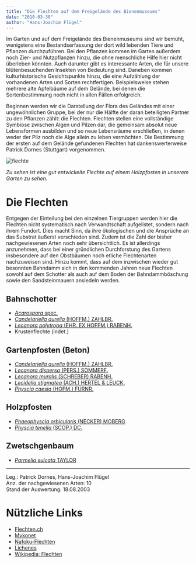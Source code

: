 ```yaml
---
title: "Die Flechten auf dem Freigelände des Bienenmuseums"
date: "2010-03-30"
author: "Hans-Joachim Flügel"
---
```


Im Garten und auf dem Freigelände des Bienenmuseums sind wir bemüht, wenigstens eine Bestandserfassung der dort wild lebenden Tiere und Pflanzen durchzuführen. Bei den Pflanzen kommen im Garten außerdem noch Zier- und Nutzpflanzen hinzu, die ohne menschliche Hilfe hier nicht überleben könnten. Auch darunter gibt es interessante Arten, die für unsere blütenbesuchenden Insekten von Bedeutung sind. Daneben kommen kulturhistorische Gesichtspunkte hinzu, die eine Aufzählung der vorhandenen Arten und Sorten rechtfertigen. Beispielsweise stehen mehrere alte Apfelbäume auf dem Gelände, bei denen die Sortenbestimmung noch nicht in allen Fällen erfolgreich.

Beginnen werden wir die Darstellung der Flora des Geländes mit einer ungewöhnlichen Gruppe, bei der nur die Hälfte der daran beteiligten Partner zu den Pflanzen zählt: die Flechten. Flechten stellen eine vollständige Symbiose zwischen Algen und Pilzen dar, die gemeinsam absolut neue Lebensformen ausbilden und so neue Lebensräume erschließen, in denen weder der Pilz noch die Alge allein zu leben vermöchten. Die Bestimmung der ersten auf dem Gelände gefundenen Flechten hat dankenswerterweise Patrick Dornes (Stuttgart) vorgenommen.

![flechte](../images/flechte1.jpg)

_Zu sehen ist eine gut entwickelte Flechte auf einem Holzpfosten in unserem Garten zu sehen._

# Die Flechten

Entgegen der Einteilung bei den einzelnen Tiergruppen werden hier die Flechten nicht systematisch nach Verwandtschaft aufgelistet, sondern nach ihrem Fundort. Dies macht Sinn, da ihre ökologischen und die Ansprüche an das Substrat äußerst verschieden sind. Zudem ist die Zahl der bisher nachgewiesenen Arten noch sehr übersichtlich. Es ist allerdings anzunehmen, dass bei einer gründlichen Durchforstung des Gartens insbesondere auf den Obstbäumen noch etliche Flechtenarten nachzuweisen sind. Hinzu kommt, dass auf dem inzwischen wieder gut besonnten Bahndamm sich in den kommenden Jahren neue Flechten sowohl auf dem Schotter als auch auf dem Boden der Bahndammböschung sowie den Sandsteinmauern ansiedeln werden.

## Bahnschotter

- [_Acarospora_ spec.](http://www.google.de/images?svnum=10&hl=de&lr=&q=Acarospora&btnG=Suche)
- [_Candelariella aurella_ (HOFFM.) ZAHLBR.](http://www.google.de/images?svnum=10&hl=de&lr=&q=Candelariella+aurella&btnG=Suche)
- [_Lecanora polytropa_ (EHR. EX HOFFM.) RABENH.](http://www.google.de/images?svnum=10&hl=de&lr=&q=Lecanora+polytropa&btnG=Suche)
- Krustenflechte (indet.)

## Gartenpfosten (Beton)

- [_Candelariella aurella_ (HOFFM.) ZAHLBR.](http://www.google.de/images?svnum=10&hl=de&lr=&q=Candelariella+aurella&btnG=Suche)
- [_Lecanora dispersa_ (PERS.) SOMMERF.](http://www.google.de/images?svnum=10&hl=de&lr=&q=Lecanora+dispersa&btnG=Suche)
- [_Lecanora muralis_ (SCHREBER) RABENH.](http://www.google.de/images?svnum=10&hl=de&lr=&q=Lecanora+muralis&btnG=Suche)
- [_Lecidella stigmatea_ (ACH.) HERTEL & LEUCK.](http://www.google.de/images?hl=de&q=Lecidella+stigmatea&btnG=Bilder-Suche)
- [_Physcia caesia_ (HOFM.) FÜRNR.](http://www.google.de/images?hl=de&q=Physcia+caesia&btnG=Bilder-Suche)

## Holzpfosten

- [_Phaeophyscia orbicularis_ (NECKER) MOBERG](http://www.google.de/images?hl=de&q=Phaeophyscia+orbicularis&btnG=Bilder-Suche)
- [_Physcia tenella_ (SCOP.) DC.](http://www.google.de/images?hl=de&q=Physcia+tenella&btnG=Bilder-Suche)

## Zwetschgenbaum

- [_Parmelia sulcata_ TAYLOR](http://www.google.de/images?hl=de&q=Parmelia+sulcata&btnG=Bilder-Suche)

----

Leg.: Patrick Dornes, Hans-Joachim Flügel  
Anz. der nachgewiesenen Arten: 10  
Stand der Auswertung: 18.08.2003

# Nützliche Links

- [Flechten.ch](http://www.nlu.unibas.ch/flechten.htm)
- [Mykonet](http://www.mykonet.ch/Wissenswertes/flechten.htm)
- [Nafoku-Flechten](http://nafoku.de/flemoos/flemoos.htm)
- [Lichenes](http://www.konrad-hd.de/lichenes/index.htm)
- [Wikipedia: Flechten](http://de.wikipedia.org/wiki/Kategorie:Flechten)